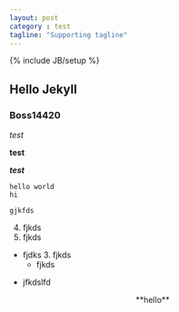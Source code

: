 ```yaml
---
layout: post
category : test
tagline: "Supporting tagline"
---
```

{% include JB/setup %}

## Hello Jekyll
### Boss14420

*test*

**test**

***test***

    hello world
    hi

`gjkfds`

4. fjkds
5. fjkds
+ fjdks
    3. fjkds
    - fjkds
* jfkdslfd

<center>**hello**</center>
